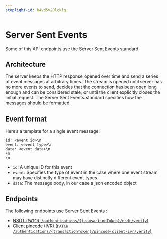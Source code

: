 ```yaml
---
stoplight-id: b4vd5v20lcklq
---
```


# Server Sent Events
Some of this API endpoints use the Server Sent Events standard.

## Architecture
The server keeps the HTTP response opened over time and send a series of event messages at arbitrary times.
The stream is opened until server has no more events to send, decides that the connection has been open long enough and can be considered stale, or until the client explicitly closes the initial request.
The Server Sent Events standard specifies how the messages should be formatted.

## Event format
Here’s a template for a single event message:
```
id: <event id>\n
event: <event type>\n
data: <event data>\n
\n
\n
```
- `id`: A unique ID for this event
- `event`: Specifies the type of event in the case where one event stream may have distinctly different event types.
- `data`: The message body, in our case a json encoded object

## Endpoints
The following endpoints use Server Sent Events : 
- [NSDT (`PATCH /authentications/{transactionToken}/nsdt/verify`)](#operation/VerifyNSDT)
- [Client pincode (IVR) (`PATCH /authentications/{transactionToken}/pincode-client-ivr/verify`)](#operation/VerifyPincodeClientIVR)
